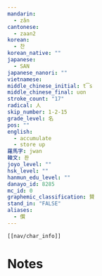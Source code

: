 ```yaml
---
mandarin:
  - zǎn
cantonese:
  - zaan2
korean:
  - 찬
korean_native: ""
japanese:
  - SAN
japanese_nanori: ""
vietnamese:
middle_chinese_initial: t͡s
middle_chinese_final: uɑn
stroke_count: "17"
radical: 人
skip_number: 1-2-15
grade_level: 名
pos: ""
english:
  - accumulate
  - store up
羅馬字: jwan
韓文: 좐
joyo_level: ""
hsk_level: ""
hanmun_edu_level: ""
danayo_id: 8285
mc_id: 0
graphemic_classification: 賛
stand_in: "FALSE"
aliases:
  - 儹
---
```

```meta-bind-embed
[[nav/char_info]]
```

# Notes
